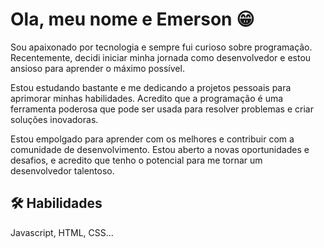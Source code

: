 # Ola, meu nome e Emerson 😁

Sou apaixonado por tecnologia e sempre fui curioso sobre programação. Recentemente, decidi iniciar minha jornada como desenvolvedor e estou ansioso para aprender o máximo possível.

Estou estudando bastante e me dedicando a projetos pessoais para aprimorar minhas habilidades. Acredito que a programação é uma ferramenta poderosa que pode ser usada para resolver problemas e criar soluções inovadoras.

Estou empolgado para aprender com os melhores e contribuir com a comunidade de desenvolvimento. Estou aberto a novas oportunidades e desafios, e acredito que tenho o potencial para me tornar um desenvolvedor talentoso.

## 🛠 Habilidades
Javascript, HTML, CSS...
